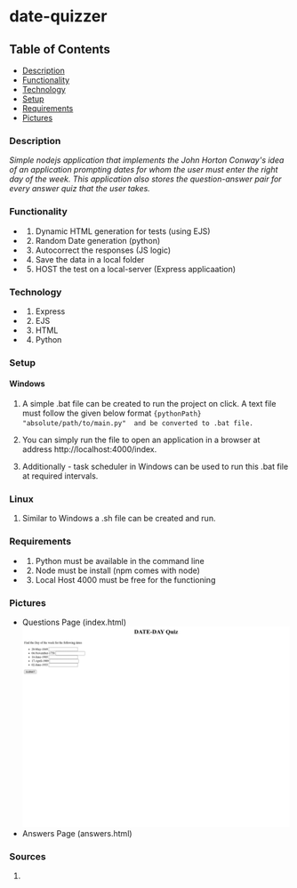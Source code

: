 # date-quizzer

## Table of Contents 
  * [Description](#description)
  * [Functionality](#functionality)
  * [Technology](#technology)
  * [Setup](#setup)
  * [Requirements](#requirements)
  * [Pictures](#pictures)


### Description 
*Simple nodejs application that implements the John Horton Conway's idea of an application prompting dates for whom the user must enter the right day of the week. This application also stores the question-answer pair for every answer quiz that the user takes.*

### 

### Functionality 
* 1) Dynamic HTML generation for tests (using EJS)
* 2) Random Date generation (python) 
* 3) Autocorrect the responses (JS logic)
* 4) Save the data in a local folder 
* 5) HOST the test on a local-server (Express applicaation)

### Technology 
* 1) Express
* 2) EJS
* 3) HTML
* 4) Python

### Setup 
  #### Windows
  1) A simple .bat file can be created to run the project on click. A text file must follow the given below format 
  `
  {pythonPath} "absolute/path/to/main.py" 
  and be converted to .bat file.
  `
  
  2) You can simply run the file to open an application in a browser at address http://localhost:4000/index.
  3) Additionally - task scheduler in Windows can be used to run this .bat file at required intervals.

  ### Linux 
  1) Similar to Windows a .sh file can be created and run. 


### Requirements 
* 1) Python must be available in the command line
* 2) Node must be install (npm comes with node)
* 3) Local Host 4000 must be free for the functioning 

### Pictures 
* Questions Page (index.html)
<img src = "./pictures/index.jpg"> </img>
* Answers Page (answers.html)


### Sources
1) 
